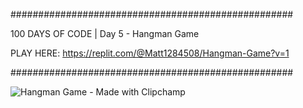 ###################################################

100 DAYS OF CODE | Day 5 - Hangman Game

PLAY HERE: https://replit.com/@Matt1284508/Hangman-Game?v=1

###################################################

![Hangman Game - Made with Clipchamp](https://user-images.githubusercontent.com/44852992/199977399-7ebd7117-2b8e-4119-9474-fe4c37beeb42.gif)
